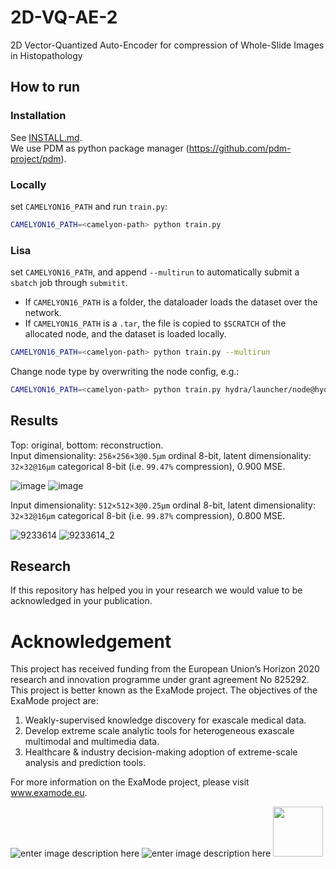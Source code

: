 # 2D-VQ-AE-2
2D Vector-Quantized Auto-Encoder for compression of Whole-Slide Images in Histopathology

## How to run

### Installation
See [INSTALL.md](./INSTALL.md).  
We use PDM as python package manager (https://github.com/pdm-project/pdm).

### Locally
set `CAMELYON16_PATH` and run `train.py`:
```bash
CAMELYON16_PATH=<camelyon-path> python train.py
```
### Lisa
set `CAMELYON16_PATH`, and append `--multirun` to automatically submit a `sbatch` job through `submitit`.  
- If `CAMELYON16_PATH` is a folder, the dataloader loads the dataset over the network.
- If `CAMELYON16_PATH` is a `.tar`, the file is copied to `$SCRATCH` of the allocated node, and the dataset is loaded locally.
```bash
CAMELYON16_PATH=<camelyon-path> python train.py --multirun
```
Change node type by overwriting the node config, e.g.:
```bash
CAMELYON16_PATH=<camelyon-path> python train.py hydra/launcher/node@hydra.launcher=gpu_titanrtx --multirun
```

## Results
Top: original, bottom: reconstruction.  
Input dimensionality: `256×256×3@0.5μm` ordinal 8-bit, latent dimensionality: `32×32@16μm` categorical 8-bit (i.e. `99.47%` compression), 0.900 MSE.

![image](https://user-images.githubusercontent.com/5969044/134488209-4c1696d3-6478-41d0-a7bf-e7e99544382b.png)
![image](https://user-images.githubusercontent.com/5969044/134643133-26268fed-d950-4441-82f0-a2358c9d114d.png)

Input dimensionality: `512×512×3@0.25μm` ordinal 8-bit, latent dimensionality: `32×32@16μm` categorical 8-bit (i.e. `99.87%` compression), 0.800 MSE.

![9233614](https://user-images.githubusercontent.com/5969044/171684798-b0bc1242-1941-4dd5-bfc7-d44bb9c59024.png)
![9233614_2](https://user-images.githubusercontent.com/5969044/171684803-43d1473e-b479-4f3e-a698-cb1f48b1bc74.png)


## Research
If this repository has helped you in your research we would value to be acknowledged in your publication.

# Acknowledgement
This project has received funding from the European Union’s Horizon 2020 research and innovation programme under grant agreement No 825292. This project is better known as the ExaMode project. The objectives of the ExaMode project are:
1. Weakly-supervised knowledge discovery for exascale medical data.  
2. Develop extreme scale analytic tools for heterogeneous exascale multimodal and multimedia data.  
3. Healthcare & industry decision-making adoption of extreme-scale analysis and prediction tools.

For more information on the ExaMode project, please visit www.examode.eu. 

![enter image description here](https://www.examode.eu/wp-content/uploads/2018/11/horizon.jpg)  ![enter image description here](https://www.examode.eu/wp-content/uploads/2018/11/flag_yellow.png) <img src="https://www.examode.eu/wp-content/uploads/2018/11/cropped-ExaModeLogo_blacklines_TranspBackGround1.png" width="80">

